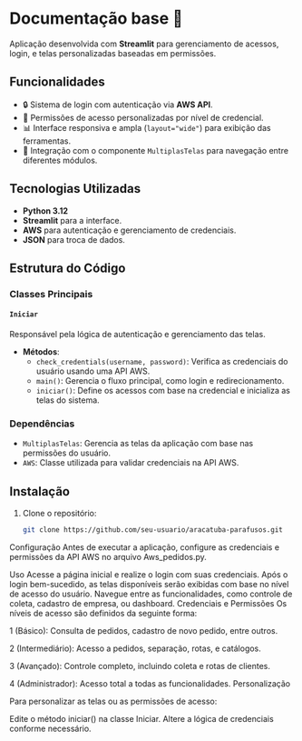# Documentação base 🔨

Aplicação desenvolvida com **Streamlit** para gerenciamento de acessos, login, e telas personalizadas baseadas em permissões.

## Funcionalidades

- 🔒 Sistema de login com autenticação via **AWS API**.
- 🧩 Permissões de acesso personalizadas por nível de credencial.
- 📊 Interface responsiva e ampla (`layout="wide"`) para exibição das ferramentas.
- 📂 Integração com o componente `MultiplasTelas` para navegação entre diferentes módulos.

## Tecnologias Utilizadas

- **Python 3.12**
- **Streamlit** para a interface.
- **AWS** para autenticação e gerenciamento de credenciais.
- **JSON** para troca de dados.

## Estrutura do Código

### Classes Principais

#### `Iniciar`
Responsável pela lógica de autenticação e gerenciamento das telas.

- **Métodos**:
  - `check_credentials(username, password)`: Verifica as credenciais do usuário usando uma API AWS.
  - `main()`: Gerencia o fluxo principal, como login e redirecionamento.
  - `iniciar()`: Define os acessos com base na credencial e inicializa as telas do sistema.

### Dependências

- `MultiplasTelas`: Gerencia as telas da aplicação com base nas permissões do usuário.
- `AWS`: Classe utilizada para validar credenciais na API AWS.

## Instalação

1. Clone o repositório:
   ```bash
   git clone https://github.com/seu-usuario/aracatuba-parafusos.git

Configuração
Antes de executar a aplicação, configure as credenciais e permissões da API AWS no arquivo Aws_pedidos.py.

Uso
Acesse a página inicial e realize o login com suas credenciais.
Após o login bem-sucedido, as telas disponíveis serão exibidas com base no nível de acesso do usuário.
Navegue entre as funcionalidades, como controle de coleta, cadastro de empresa, ou dashboard.
Credenciais e Permissões
Os níveis de acesso são definidos da seguinte forma:

1 (Básico): Consulta de pedidos, cadastro de novo pedido, entre outros.

2 (Intermediário): Acesso a pedidos, separação, rotas, e catálogos.

3 (Avançado): Controle completo, incluindo coleta e rotas de clientes.

4 (Administrador): Acesso total a todas as funcionalidades.
Personalização

Para personalizar as telas ou as permissões de acesso:

Edite o método iniciar() na classe Iniciar.
Altere a lógica de credenciais conforme necessário.



